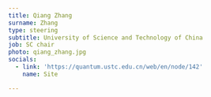 ```yaml
---
title: Qiang Zhang
surname: Zhang
type: steering
subtitle: University of Science and Technology of China
job: SC chair
photo: qiang_zhang.jpg
socials:
  - link: 'https://quantum.ustc.edu.cn/web/en/node/142'
    name: Site

---
```

